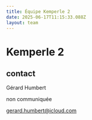 ```yaml
---
title: Équipe Kemperle 2
date: 2025-06-17T11:15:33.088Z
layout: team
---
```


# Kemperle 2



## contact 

Gérard Humbert

non communiquée

gerard.humbert@icloud.com

